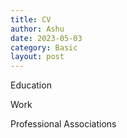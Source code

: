 ```yaml
---
title: CV 
author: Ashu
date: 2023-05-03
category: Basic
layout: post
---
```


Education

Work

Professional Associations
